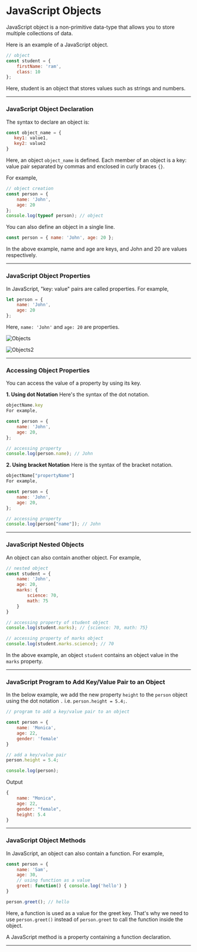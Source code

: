 # JavaScript Objects
JavaScript object is a non-primitive data-type that allows you to store multiple collections of data.

Here is an example of a JavaScript object.

```js
// object
const student = {
    firstName: 'ram',
    class: 10
};
```

Here, student is an object that stores values such as strings and numbers.

***

### JavaScript Object Declaration
The syntax to declare an object is:

```js
const object_name = {
   key1: value1,
   key2: value2
}
```

Here, an object ```object_name``` is defined. Each member of an object is a key: value pair separated by commas and enclosed in curly braces ```{}```.

For example,

```js
// object creation
const person = { 
    name: 'John',
    age: 20
};
console.log(typeof person); // object
```

You can also define an object in a single line.

```js
const person = { name: 'John', age: 20 };
```

In the above example, name and age are keys, and John and 20 are values respectively.

***

### JavaScript Object Properties
In JavaScript, "key: value" pairs are called properties. For example,

```js
let person = { 
    name: 'John',
    age: 20
};
```

Here, ```name: 'John'``` and ```age: 20``` are properties.

![Objects][objects]

[objects]:https://content.codecademy.com/courses/learn-javascript-objects/key%20value.svg

![Objects2][objects2]

[objects2]:https://cdn.programiz.com/sites/tutorial2program/files/javascript-object-properties.png

***

### Accessing Object Properties
You can access the value of a property by using its key.

**1. Using dot Notation**
Here's the syntax of the dot notation.

```js
objectName.key
For example,

const person = { 
    name: 'John', 
    age: 20, 
};

// accessing property
console.log(person.name); // John
```

**2. Using bracket Notation**
Here is the syntax of the bracket notation.

```js
objectName["propertyName"]
For example,

const person = { 
    name: 'John', 
    age: 20, 
};

// accessing property
console.log(person["name"]); // John
```

***

### JavaScript Nested Objects
An object can also contain another object. For example,

```js
// nested object
const student = { 
    name: 'John', 
    age: 20,
    marks: {
        science: 70,
        math: 75
    }
}

// accessing property of student object
console.log(student.marks); // {science: 70, math: 75}

// accessing property of marks object
console.log(student.marks.science); // 70
```

In the above example, an object ```student``` contains an object value in the ```marks``` property.

***

### JavaScript Program to Add Key/Value Pair to an Object
In the below example, we add the new property ```height``` to the ```person``` object using the dot notation ```.``` i.e. ```person.height = 5.4;```.

```js
// program to add a key/value pair to an object

const person = {
    name: 'Monica',
    age: 22,
    gender: 'female'
}

// add a key/value pair
person.height = 5.4;

console.log(person);
```
Output

```js
{
    name: "Monica",
    age: 22,
    gender: "female",
    height: 5.4
}
```

***

### JavaScript Object Methods
In JavaScript, an object can also contain a function. For example,

```js
const person = {
    name: 'Sam',
    age: 30,
    // using function as a value
    greet: function() { console.log('hello') }
}

person.greet(); // hello
```

Here, a function is used as a value for the greet key. That's why we need to use ```person.greet()``` instead of ```person.greet``` to call the function inside the object.

A JavaScript method is a property containing a function declaration.

***
